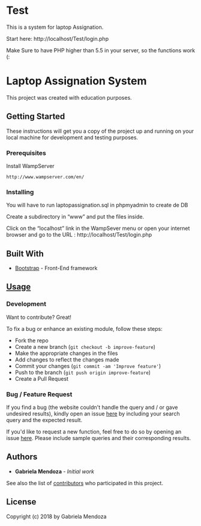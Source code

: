 # Test
This is a system for laptop Assignation.

Start here: http://localhost/Test/login.php

Make Sure to have PHP higher than 5.5 in your server, so the functions work (:

  # Laptop Assignation System

  This project was created with education purposes.

  ## Getting Started

  These instructions will get you a copy of the project up and running on your local machine for development and testing purposes.

  ### Prerequisites

  Install WampServer

  ```
  http://www.wampserver.com/en/
  ```

  ### Installing

  You will have to run laptopassignation.sql in phpmyadmin
  to create de DB

  Create a subdirectory in “www” and put the files inside.

  Click on the “localhost” link in the WampSever menu or open your internet browser and go to the URL : http://localhost/Test/login.php

  ## Built With

  * [Bootstrap](https://getbootstrap.com/) - Front-End framework

  ## [Usage](https://iharsh234.github.io/WebApp/)

  ### Development
  Want to contribute? Great!

  To fix a bug or enhance an existing module, follow these steps:

  - Fork the repo
  - Create a new branch (`git checkout -b improve-feature`)
  - Make the appropriate changes in the files
  - Add changes to reflect the changes made
  - Commit your changes (`git commit -am 'Improve feature'`)
  - Push to the branch (`git push origin improve-feature`)
  - Create a Pull Request

  ### Bug / Feature Request

If you find a bug (the website couldn't handle the query and / or gave undesired results), kindly open an issue [here](https://github.com/gabrielambernal/Test/issues/new) by including your search query and the expected result.

If you'd like to request a new function, feel free to do so by opening an issue [here](https://github.com/gabrielambernal/Test/issues/new). Please include sample queries and their corresponding results.

  ## Authors

  * **Gabriela Mendoza** - *Initial work*

  See also the list of [contributors](https://github.com/gabrielambernal/Test/contributors) who participated in this project.

  ## License

Copyright (c) 2018 by Gabriela Mendoza
